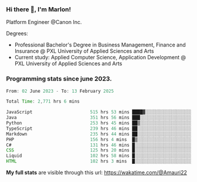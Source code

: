 
### Hi there 👋, I'm Marlon!

Platform Engineer @Canon Inc.

Degrees: 
- Professional Bachelor's Degree in Business Management, Finance and Insurance @ PXL University of Applied Sciences and Arts
- Current study: Applied Computer Science, Application Development @ PXL University of Applied Sciences and Arts

### Programming stats since june 2023.
<!--START_SECTION:waka-->

```java
From: 02 June 2023 - To: 13 February 2025

Total Time: 2,771 hrs 6 mins

JavaScript                      515 hrs 53 mins ████▓░░░░░░░░░░░░░░░░░░░░   18.21 %
Java                            351 hrs 56 mins ███░░░░░░░░░░░░░░░░░░░░░░   12.42 %
Python                          253 hrs 45 mins ██▒░░░░░░░░░░░░░░░░░░░░░░   08.96 %
TypeScript                      239 hrs 46 mins ██░░░░░░░░░░░░░░░░░░░░░░░   08.46 %
Markdown                        235 hrs 44 mins ██░░░░░░░░░░░░░░░░░░░░░░░   08.32 %
PHP                             156 hrs 4 mins  █▒░░░░░░░░░░░░░░░░░░░░░░░   05.51 %
C#                              131 hrs 46 mins █░░░░░░░░░░░░░░░░░░░░░░░░   04.65 %
CSS                             125 hrs 20 mins █░░░░░░░░░░░░░░░░░░░░░░░░   04.42 %
Liquid                          102 hrs 58 mins █░░░░░░░░░░░░░░░░░░░░░░░░   03.64 %
HTML                            102 hrs 3 mins  █░░░░░░░░░░░░░░░░░░░░░░░░   03.60 %
```

<!--END_SECTION:waka-->
**My full stats** are visible through this url: https://wakatime.com/@Amauri22
